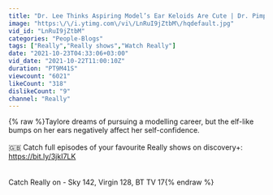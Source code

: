 ```yaml
---
title: "Dr. Lee Thinks Aspiring Model’s Ear Keloids Are Cute | Dr. Pimple Popper: This Is Zit"
image: "https:\/\/i.ytimg.com\/vi\/LnRuI9jZtbM\/hqdefault.jpg"
vid_id: "LnRuI9jZtbM"
categories: "People-Blogs"
tags: ["Really","Really shows","Watch Really"]
date: "2021-10-23T04:33:06+03:00"
vid_date: "2021-10-22T11:00:10Z"
duration: "PT9M41S"
viewcount: "6021"
likeCount: "318"
dislikeCount: "9"
channel: "Really"
---
```

{% raw %}Taylore dreams of pursuing a modelling career, but the elf-like bumps on her ears negatively affect her self-confidence. <br /><br />🇬🇧 Catch full episodes of your favourite Really shows on discovery+: <a rel="nofollow" target="blank" href="https://bit.ly/3jkI7LK">https://bit.ly/3jkI7LK</a><br /><br /><br />Catch Really on - Sky 142, Virgin 128, BT TV 17{% endraw %}
